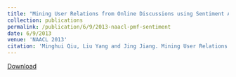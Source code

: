 ```yaml
---
title: "Mining User Relations from Online Discussions using Sentiment Analysis and Probabilistic Matrix Factorization"
collection: publications
permalink: /publication/6/9/2013-naacl-pmf-sentiment
date: 6/9/2013
venue: 'NAACL 2013'
citation: 'Minghui Qiu, Liu Yang and Jing Jiang. Mining User Relations from Online Discussions using Sentiment Analysis and Probabilistic Matrix Factorization. In Proceedings of the 2013 Conference of North American Chapter of Association for Computational Linguistics: Human Language Technologies (NAACL 2013), Atlanta, GA, USA. June 2013. Long Paper, Acceptance rate=30% (88 out of 293).'
---
```


<a href='http://yangliuy.github.io/files/papers/13-NAACL-PMF.pdf'>Download</a>
